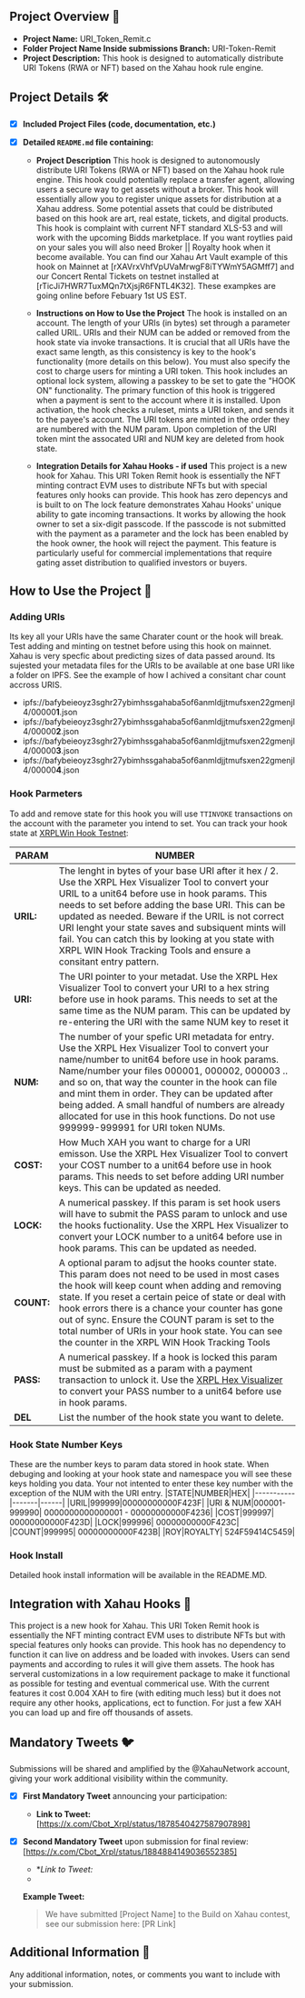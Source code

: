 ## Project Overview 📖

- **Project Name:** URI_Token_Remit.c
- **Folder Project Name Inside submissions Branch:** URI-Token-Remit
- **Project Description:** This hook is designed to automatically distribute URI Tokens (RWA or NFT) based on the Xahau hook rule engine.

## Project Details 🛠

- [X] **Included Project Files (code, documentation, etc.)**
- [X] **Detailed `README.md` file containing:**

  - **Project Description**
This hook is designed to autonomously distribute URI Tokens (RWA or NFT) based on the Xahau hook rule engine. This hook could potentially replace a transfer agent, allowing users a secure way to get assets without a broker. This hook will essentially allow you to register unique assets for distribution at a Xahau address. Some potential assets that could be distributed based on this hook are art, real estate, tickets, and digital products. This hook is complaint with current NFT standard XLS-53 and will work with the upcoming Bidds marketplace. If you want roytlies paid on your sales you will also need Broker || Royalty hook when it become available. You can find our Xahau Art Vault example of this hook on Mainnet at [rXAVrxVhfVpUVaMrwgF8iTYWmY5AGMff7] and our Concert Rental Tickets on testnet installed at [rTicJi7HWR7TuxMQn7tXjsjR6FNTL4K32]. These exampkes are going online before Febuary 1st US EST.

  - **Instructions on How to Use the Project**
  The hook is installed on an account. The length of your URIs (in bytes) set through a parameter called URIL. URIs and their NUM can be added or removed from the hook state via invoke transactions. It is crucial that all URIs have the exact same length, as this consistency is key to the hook's functionality (more details on this below). You must also specify the cost to charge users for minting a URI token. This hook includes an optional lock system, allowing a passkey to be set to gate the "HOOK ON" functionality. The primary function of this hook is triggered when a payment is sent to the account where it is installed. Upon activation, the hook checks a ruleset, mints a URI token, and sends it to the payee's account. The URI tokens are minted in the order they are numbered with the NUM param. Upon completion of the URI token mint the assocated URI and NUM key are deleted from hook state.

  - **Integration Details for Xahau Hooks - if used**
This project is a new hook for Xahau. This URI Token Remit hook is essentially the NFT minting contract EVM uses to distribute NFTs but with special features only hooks can provide. This hook has zero depencys and is built to on
The lock feature demonstrates Xahau Hooks' unique ability to gate incoming transactions. It works by allowing the hook owner to set a six-digit passcode. If the passcode is not submitted with the payment as a parameter and the lock has been enabled by the hook owner, the hook will reject the payment. This feature is particularly useful for commercial implementations that require gating asset distribution to qualified investors or buyers.
## How to Use the Project 🚀

### Adding URIs

Its key all your URIs have the same Charater count or the hook will break. Test adding and minting on testnet before using this hook on mainnet. Xahau is very specfic about predicting sizes of data passed around. Its sujested your metadata files for the URIs to be available at one base URI like a folder on IPFS. See the example of how I achived a consitant char count accross URIS.

- ipfs://bafybeieoyz3sghr27ybimhssgahaba5of6anmldjjtmufsxen22gmenjl4/00000**1**.json
- ipfs://bafybeieoyz3sghr27ybimhssgahaba5of6anmldjjtmufsxen22gmenjl4/00000**2**.json
- ipfs://bafybeieoyz3sghr27ybimhssgahaba5of6anmldjjtmufsxen22gmenjl4/00000**3**.json
- ipfs://bafybeieoyz3sghr27ybimhssgahaba5of6anmldjjtmufsxen22gmenjl4/00000**4**.json

### Hook Parmeters
To add and remove state for this hook you will use ```TTINVOKE``` transactions on the account with the parameter you intend to set. You can track your hook state at [XRPLWin Hook Testnet](https://xahau-testnet.xrplwin.com/):

|PARAM|NUMBER|
|-----------|-------|
|**URIL:**|The lenght in bytes of your base URI after it hex / 2. Use the XRPL Hex Visualizer Tool to convert your URIL to a unit64 before use in hook params. This needs to set before adding the base URI. This can be updated as needed. Beware if the URIL is not correct URI lenght your state saves and subsiquent mints will fail. You can catch this by looking at you state with XRPL WIN Hook Tracking Tools and ensure a consitant entry pattern.
|**URI:**|The URI pointer to your metadat. Use the XRPL Hex Visualizer Tool to convert your URI to a hex string before use in hook params. This needs to set at the same time as the NUM param. This can be updated by re-entering the URI with the same NUM key to reset it|
|**NUM:**|The number of your spefic URI metadata for entry. Use the XRPL Hex Visualizer Tool to convert your name/number to unit64 before use in hook params. Name/number your files 000001, 000002, 000003 .. and so on, that way the counter in the hook can file and mint them in order. They can be updated after being added. A small handful of numbers are already allocated for use in this hook functions. Do not use 999999-999991 for URI token NUMs.|
|**COST:**|How Much XAH you want to charge for a URI emisson. Use the XRPL Hex Visualizer Tool to convert your COST number to a unit64 before use in hook params. This needs to set before adding URI number keys. This can be updated as needed.|
|**LOCK:**|A numerical passkey. If this param is set hook users will have to submit the PASS param to unlock and use the hooks fuctionality. Use the XRPL Hex Visualizer to convert your LOCK number to a unit64 before use in hook params. This can be updated as needed.|
**COUNT:**|A optional param to adjsut the hooks counter state. This param does not need to be used in most cases the hook will keep count when adding and removing state. If you reset a certain peice of state or deal with hook errors there is a chance your counter has gone out of sync. Ensure the COUNT param is set to the total number of URIs in your hook state. You can see the counter in the  XRPL WIN Hook Tracking Tools
|**PASS:**|A numerical passkey. If a hook is locked this param must be submited as a param with a payment transaction to unlock it. Use the [XRPL Hex Visualizer](https://transia-rnd.github.io/xrpl-hex-visualizer/) to convert your PASS number to a unit64 before use in hook params.|
|**DEL**| List the number of the hook state you want to delete.|

### Hook State Number Keys
These are the number keys to param data stored in hook state. When debuging and looking at your hook state and namespace you will see these keys holding you data. Your not intented to enter these key number with the exception of the NUM with the URI entry.
|STATE|NUMBER|HEX|
|-----------|-------|------|
|URIL|999999|00000000000F423F|
|URI & NUM|000001-999990| 0000000000000001 - 00000000000F4236|
|COST|999997| 00000000000F423D|
|LOCK|999996| 00000000000F423C|
|COUNT|999995| 00000000000F423B|
|ROY|ROYALTY| 524F59414C5459|

### Hook Install
Detailed hook install information will be available in the README.MD.

## Integration with Xahau Hooks 🔗

This project is a new hook for Xahau. This URI Token Remit hook is essentially the NFT minting contract EVM uses to distribute NFTs but with special features only hooks can provide. This hook has no dependency to function it can live on address and be loaded with invokes. Users can send payments and according to rules it will give them assets. The hook has serveral customizations in a low requirement package to make it functional as possible for testing and eventual commerical use. With the current features it cost 0.004 XAH to fire (with editing much less) but it does not require any other hooks, applications, ect to function. For just a few XAH you can load up and fire off thousands of assets.

## Mandatory Tweets 🐦

Submissions will be shared and amplified by the @XahauNetwork account, giving your work additional visibility within the community.
- [X] **First Mandatory Tweet** announcing your participation:

  - **Link to Tweet:** [https://x.com/Cbot_Xrpl/status/1878540427587907898]

- [X] **Second Mandatory Tweet** upon submission for final review:[https://x.com/Cbot_Xrpl/status/1884884149036552385]

  - **Link to Tweet:*
  - 
  **Example Tweet:**
  > We have submitted [Project Name] to the Build on Xahau contest, see our submission here: [PR Link]

## Additional Information 📄

Any additional information, notes, or comments you want to include with your submission.
